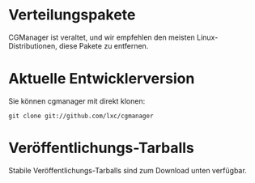 
# Verteilungspakete
CGManager ist veraltet, und wir empfehlen den meisten Linux-Distributionen, diese Pakete zu entfernen.

# Aktuelle Entwicklerversion

Sie können cgmanager mit direkt klonen:

    git clone git://github.com/lxc/cgmanager

# Veröffentlichungs-Tarballs

Stabile Veröffentlichungs-Tarballs sind zum Download unten verfügbar.
